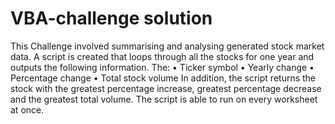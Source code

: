 # VBA-challenge solution
This Challenge involved summarising and analysing generated stock market data. A script is created that loops through all the stocks for one year and outputs the following information. The:
•	Ticker symbol
•	Yearly change
•	Percentage change
•	Total stock volume
In addition, the script returns the stock with the greatest percentage increase, greatest percentage decrease and the greatest total volume. The script is able to run on every worksheet at once.

